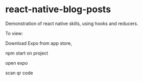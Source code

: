 # react-native-blog-posts

Demonstration of react native skills, using hooks and reducers.

To view:

Download Expo from app store,

npm start on project

open expo 

scan qr code
